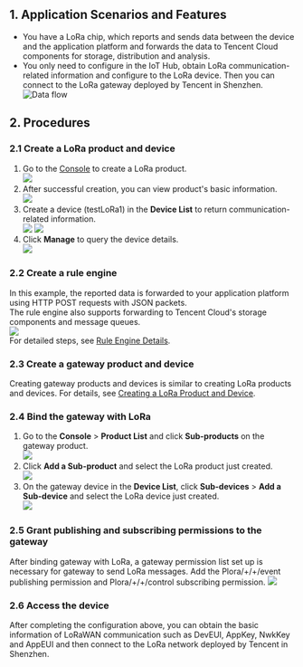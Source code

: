 [//]: # (chinagitpath:XXXXX)

## 1. Application Scenarios and Features
- You have a LoRa chip, which reports and sends data between the device and the application platform and forwards the data to Tencent Cloud components for storage, distribution and analysis.  
- You only need to configure in the IoT Hub, obtain LoRa communication-related information and configure to the LoRa device. Then you can connect to the LoRa gateway deployed by Tencent in Shenzhen.
![Data flow](https://main.qcloudimg.com/raw/e8fd5d1c2bc162c9d0dd618553fb570a/LoRa_freamwork.png)

## 2. Procedures
### 2.1 Create a LoRa product and device
1. Go to the [Console](https://console.cloud.tencent.com/iotcloud) to create a LoRa product.  
![](https://main.qcloudimg.com/raw/f6e66177d91dad72cd423cdd714e0197/LoRa_product.png)
2. After successful creation, you can view product's basic information.  
![](https://main.qcloudimg.com/raw/28d192fec91cf730402391393c154318/LoRa_product_info.png)
3. Create a device (testLoRa1) in the **Device List** to return communication-related information.  
![](https://main.qcloudimg.com/raw/d54cba5ea51a16a508f3c47c6f5de3c3/LoRa_device.png)
![](https://main.qcloudimg.com/raw/33bd588f15bd7dd2f0fffa929bb16b81/LoRa_device_info.png)
4. Click **Manage** to query the device details.  
![](https://main.qcloudimg.com/raw/0aa423f1542beaa415e549fb233e5a6e/LoRa_device_info_m.png)

### 2.2 Create a rule engine
In this example, the reported data is forwarded to your application platform using HTTP POST requests with JSON packets.  
The rule engine also supports forwarding to Tencent Cloud's storage components and message queues.  
![](https://main.qcloudimg.com/raw/26acf7aa274fe686e857fda1e70b98d2/NB-IoT_forward_app.png)  
For detailed steps, see [Rule Engine Details](https://cloud.tencent.com/document/product/634/14446).
### 2.3 Create a gateway product and device
Creating gateway products and devices is similar to creating LoRa products and devices. For details, see [Creating a LoRa Product and Device](https://cloud.tencent.com/document/product/634/30210#2.1-.E5.88.9B.E5.BB.BA-lora-.E4.BA.A7.E5.93.81.E5.92.8C.E8.AE.BE.E5.A4.87).
### 2.4 Bind the gateway with LoRa
1. Go to the **Console** > **Product List** and click **Sub-products** on the gateway product.  
![](https://main.qcloudimg.com/raw/f9bb294a9e4b83b78b14aef60f54a8db/Gateway_sub_product.png)
2. Click **Add a Sub-product** and select the LoRa product just created.  
![](https://main.qcloudimg.com/raw/0b660fb0d3e8e1233426a6fc878b2301/Gateway_add_lora_product.png)
3. On the gateway device in the **Device List**, click **Sub-devices** > **Add a Sub-device** and select the LoRa device just created.  
![](https://main.qcloudimg.com/raw/7a52e633c5d3510637c1ff2e5bb5d329/Gateway_device_add_lora_device.png)
### 2.5 Grant publishing and subscribing permissions to the gateway
After binding gateway with LoRa, a gateway permission list set up is necessary for gateway to send LoRa messages.
Add the Plora/+/+/event publishing permission and Plora/+/+/control subscribing permission.
![](https://main.qcloudimg.com/raw/5e4bf8b2d4ad502a7bee7705eca85688/Gateway_topic_policy.png)
### 2.6 Access the device
After completing the configuration above, you can obtain the basic information of LoRaWAN communication such as DevEUI, AppKey, NwkKey and AppEUI and then connect to the LoRa network deployed by Tencent in Shenzhen.

